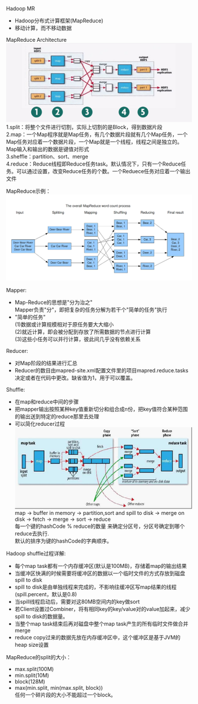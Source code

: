 Hadoop MR
- Hadoop分布式计算框架(MapReduce)
- 移动计算，而不移动数据

MapReduce Architecture<br>
![avatar](mapreduce.png)<br>
1.split：将整个文件进行切割，实际上切割的是Block，得到数据片段<br>
2.map：一个Map程序就是Map任务，有几个数据片段就有几个Map任务，一个Map任务对应着一个数据片段，一个Map就是一个线程，线程之间是独立的。Map输入和输出的数据是键值对形式<br>
3.sheffle：partition、sort、merge<br>
4.reduce：Reduce线程即Reduce任务task。默认情况下，只有一个Reduce任务。可以通过设置，改变Reduce任务的个数。一个Reduece任务对应着一个输出文件<br>

MapReduce示例：<br>
![avatar](mapreduceexample.png)<br>

Mapper:
- Map-Reduce的思想是"分为治之"<br>
  Mapper负责"分"，即把复杂的任务分解为若干个"简单的任务"执行
- "简单的任务"<br>
  (1)数据或计算规模相对于原任务要大大缩小<br>
  (2)就近计算，即会被分配到存放了所需数据的节点进行计算<br>
  (3)这些小任务可以并行计算，彼此间几乎没有依赖关系<br>

Reducer:
- 对Map阶段的结果进行汇总
- Reducer的数目由mapred-site.xml配置文件里的项目mapred.reduce.tasks决定或者在代码中更改。缺省值为1，用于可以覆盖。

Shuffle:
- 在map和reduce中间的步骤
- 把mapper输出按照某种key值重新切分和组合成n份，把key值符合某种范围的输出送到特定的reduce那里去处理
- 可以简化reducer过程
![avatar](shuffle.png)<br>
map -> buffer in memory -> partition,sort and spill to disk -> merge on disk -> fetch -> merge -> sort -> reduce<br>
每一个键的hashCode % reduce的数量 来确定分区号，分区号确定到哪个reduce去执行.<br>
默认的排序为键的hashCode的字典顺序。<br>

Hadoop shuffle过程详解:
- 每个map task都有一个内存缓冲区(默认是100MB)，存储着map的输出结果
- 当缓冲区快满的时候需要将缓冲区的数据以一个临时文件的方式存放到磁盘spill to disk
- spill to disk是由单独线程来完成的，不影响往缓冲区写map结果的线程(spill.percent，默认是0.8)
- 当spill线程启动后，需要对这80MB空间内的key做sort
- 若Client设置过Combiner，将有相同key的key/value对的value加起来，减少spill to disk的数据量。
- 当整个map task结束后再对磁盘中整个map task产生的所有临时文件做合并merge
- reduce copy过来的数据先放在内存缓冲区中，这个缓冲区是基于JVM的heap size设置

MapReduce的split的大小：
- max.split(100M)
- min.split(10M)
- block(128M)
- max(min.split, min(max.split, block))<br>
任何一个碎片段的大小不能超过一个block。<br>



